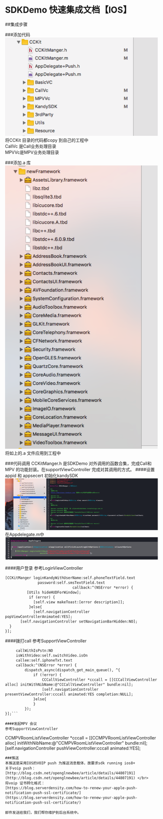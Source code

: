 # SDKDemo 快速集成文档【IOS】


##集成步骤

###添加代码
![](./doc/1.png)
将CCKit 目录的代码都copy 到自己的工程中<br>
CallVc 是Call业务处理目录<br>
MPVVc是MPV业务处理目录<br>

###添加.a 库
![](./doc/2.png)
将如上的.a 文件应用到工程中

###代码调用
CCKitManger.h 是SDKDemo 对外调用的函数合集，完成Call和MPV 的功能封装。在supportViewController 完成对其调用的方式。
####设置appid 和 appsecert 初始化kandySDK
![](./doc/3.png)
在Appdelegate.m中
![](./doc/4.png)

####用户登录
参考LoginViewController
```[Utils showHUDOnWindowWithText:@"正在登录.."];  
[CCKitManger loginKandyWithUserName:self.phoneTextField.text
               password:self.smsTextField.text
                               callback:^(NSError *error) {  
          [Utils hideHUDForWindow];  
           if (error) {  
             [self.view makeToast:[error description]];  
           }else{  
             [self.navigationController popViewControllerAnimated:YES];  
       [self.navigationController setNavigationBarHidden:NO];  
  }
}];
```
####拨打call
参考SupportViewController
```[CCKitManger
     callWithIsPstn:NO
     isWithVideo:self.switchVideo.isOn
     callee:self.iphoneTxt.text
     callback:^(NSError *error) {
         dispatch_async(dispatch_get_main_queue(), ^{
             if (!error) {
                 CCCallViewController *cccall = [[CCCallViewController alloc] initWithNibName:@"CCCallViewController" bundle:nil];
                 [self.navigationController presentViewController:cccall animated:YES completion:NULL];
             }else{
             }
         });
}];```

####发起MPV 会议
参考SupportViewController
```
CCMPVRoomListViewController *cccall = [[CCMPVRoomListViewController alloc] initWithNibName:@"CCMPVRoomListViewController" bundle:nil];
[self.navigationController pushViewController:cccall animated:YES];
```
###推送
本推送是采用IOS的VOIP push 为推送消息载体，故要求sdk running ios8+
关于voip push：[http://blog.csdn.net/openglnewbee/article/details/44807191](http://blog.csdn.net/openglnewbee/article/details/44807191) </br>
将voip 证书转化格式：
[https://blog.serverdensity.com/how-to-renew-your-apple-push-notification-push-ssl-certificate/](https://blog.serverdensity.com/how-to-renew-your-apple-push-notification-push-ssl-certificate/)

邮件发送给我们，我们帮你维护到后台系统中。







